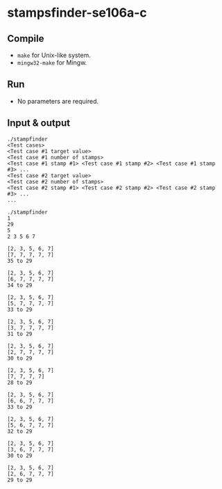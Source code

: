 # stampsfinder-se106a-c

## Compile
- `make` for Unix-like system.
- `mingw32-make` for Mingw.

## Run
- No parameters are required.

## Input & output
```shell=
./stampfinder
<Test cases>
<Test case #1 target value>
<Test case #1 number of stamps>
<Test case #1 stamp #1> <Test case #1 stamp #2> <Test case #1 stamp #3> ...
<Test case #2 target value>
<Test case #2 number of stamps>
<Test case #2 stamp #1> <Test case #2 stamp #2> <Test case #2 stamp #3> ...
...
```

```shell=
./stampfinder
1
29
5
2 3 5 6 7

[2, 3, 5, 6, 7]
[7, 7, 7, 7, 7]
35 to 29

[2, 3, 5, 6, 7]
[6, 7, 7, 7, 7]
34 to 29

[2, 3, 5, 6, 7]
[5, 7, 7, 7, 7]
33 to 29

[2, 3, 5, 6, 7]
[3, 7, 7, 7, 7]
31 to 29

[2, 3, 5, 6, 7]
[2, 7, 7, 7, 7]
30 to 29

[2, 3, 5, 6, 7]
[7, 7, 7, 7]
28 to 29

[2, 3, 5, 6, 7]
[6, 6, 7, 7, 7]
33 to 29

[2, 3, 5, 6, 7]
[5, 6, 7, 7, 7]
32 to 29

[2, 3, 5, 6, 7]
[3, 6, 7, 7, 7]
30 to 29

[2, 3, 5, 6, 7]
[2, 6, 7, 7, 7]
29 to 29
```
